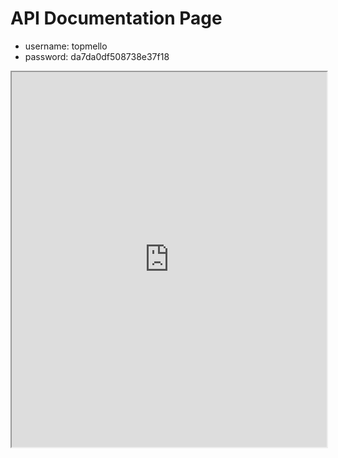 # API Documentation Page

- username: topmello
- password: da7da0df508738e37f18

<iframe src="https://api.settle-aid.tech/" width="100%" height="600px"></iframe>
